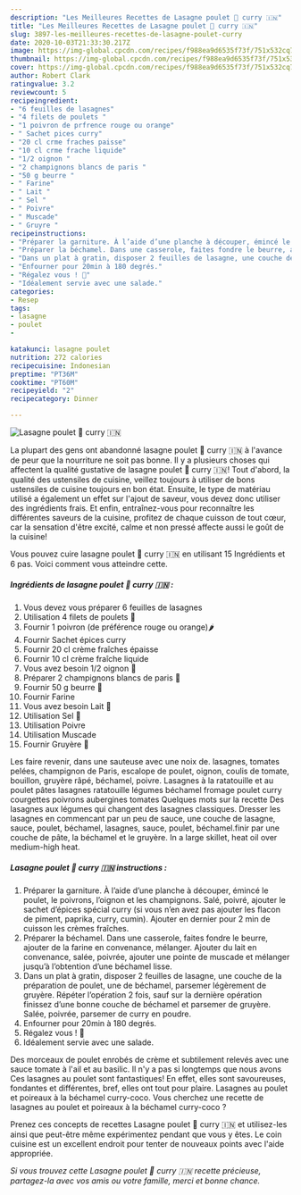 ```yaml
---
description: "Les Meilleures Recettes de Lasagne poulet 🐓 curry 🇮🇳"
title: "Les Meilleures Recettes de Lasagne poulet 🐓 curry 🇮🇳"
slug: 3897-les-meilleures-recettes-de-lasagne-poulet-curry
date: 2020-10-03T21:33:30.217Z
image: https://img-global.cpcdn.com/recipes/f988ea9d6535f73f/751x532cq70/lasagne-poulet-🐓-curry-🇮🇳-photo-principale-de-la-recette.jpg
thumbnail: https://img-global.cpcdn.com/recipes/f988ea9d6535f73f/751x532cq70/lasagne-poulet-🐓-curry-🇮🇳-photo-principale-de-la-recette.jpg
cover: https://img-global.cpcdn.com/recipes/f988ea9d6535f73f/751x532cq70/lasagne-poulet-🐓-curry-🇮🇳-photo-principale-de-la-recette.jpg
author: Robert Clark
ratingvalue: 3.2
reviewcount: 5
recipeingredient:
- "6 feuilles de lasagnes"
- "4 filets de poulets "
- "1 poivron de prfrence rouge ou orange"
- " Sachet pices curry"
- "20 cl crme fraches paisse"
- "10 cl crme frache liquide"
- "1/2 oignon "
- "2 champignons blancs de paris "
- "50 g beurre "
- " Farine"
- " Lait "
- " Sel "
- " Poivre"
- " Muscade"
- " Gruyre "
recipeinstructions:
- "Préparer la garniture. À l’aide d’une planche à découper, émincé le poulet, le poivrons, l’oignon et les champignons. Salé, poivré, ajouter le sachet d’épices spécial curry (si vous n’en avez pas ajouter les flacon de piment, paprika, curry, cumin). Ajouter en dernier pour 2 min de cuisson les crèmes fraîches."
- "Préparer la béchamel. Dans une casserole, faites fondre le beurre, ajouter de la farine en convenance, mélanger. Ajouter du lait en convenance, salée, poivrée, ajouter une pointe de muscade et mélanger jusqu’à l’obtention d’une béchamel lisse."
- "Dans un plat à gratin, disposer 2 feuilles de lasagne, une couche de la préparation de poulet, une de béchamel, parsemer légèrement de gruyère. Répéter l’opération 2 fois, sauf sur la dernière opération finissez d’une bonne couche de béchamel et parsemer de gruyère. Salée, poivrée, parsemer de curry en poudre."
- "Enfourner pour 20min à 180 degrés."
- "Régalez vous ! 🤤"
- "Idéalement servie avec une salade."
categories:
- Resep
tags:
- lasagne
- poulet
- 

katakunci: lasagne poulet  
nutrition: 272 calories
recipecuisine: Indonesian
preptime: "PT36M"
cooktime: "PT60M"
recipeyield: "2"
recipecategory: Dinner

---
```



![Lasagne poulet 🐓 curry 🇮🇳](https://img-global.cpcdn.com/recipes/f988ea9d6535f73f/751x532cq70/lasagne-poulet-🐓-curry-🇮🇳-photo-principale-de-la-recette.jpg)

La plupart des gens ont abandonné lasagne poulet 🐓 curry 🇮🇳 à l'avance de peur que la nourriture ne soit pas bonne. Il y a plusieurs choses qui affectent la qualité gustative de lasagne poulet 🐓 curry 🇮🇳! Tout d'abord, la qualité des ustensiles de cuisine, veillez toujours à utiliser de bons ustensiles de cuisine toujours en bon état. Ensuite, le type de matériau utilisé a également un effet sur l'ajout de saveur, vous devez donc utiliser des ingrédients frais. Et enfin, entraînez-vous pour reconnaître les différentes saveurs de la cuisine, profitez de chaque cuisson de tout cœur, car la sensation d'être excité, calme et non pressé affecte aussi le goût de la cuisine!

<!--inarticleads1-->

Vous pouvez cuire lasagne poulet 🐓 curry 🇮🇳 en utilisant 15 Ingrédients et 6 pas. Voici comment vous atteindre cette.

##### Ingrédients de lasagne poulet 🐓 curry 🇮🇳 :

1. Vous devez vous préparer 6 feuilles de lasagnes
1. Utilisation 4 filets de poulets 🐓
1. Fournir 1 poivron (de préférence rouge ou orange)🌶
1. Fournir  Sachet épices curry
1. Fournir 20 cl crème fraîches épaisse
1. Fournir 10 cl crème fraîche liquide
1. Vous avez besoin 1/2 oignon 🧅
1. Préparer 2 champignons blancs de paris 🍄
1. Fournir 50 g beurre 🧈
1. Fournir  Farine
1. Vous avez besoin  Lait 🥛
1. Utilisation  Sel 🧂
1. Utilisation  Poivre
1. Utilisation  Muscade
1. Fournir  Gruyère 🧀


Les faire revenir, dans une sauteuse avec une noix de. lasagnes, tomates pelées, champignon de Paris, escalope de poulet, oignon, coulis de tomate, bouillon, gruyère râpé, béchamel, poivre. Lasagnes à la ratatouille et au poulet pâtes lasagnes ratatouille légumes béchamel fromage poulet curry courgettes poivrons aubergines tomates Quelques mots sur la recette Des lasagnes aux légumes qui changent des lasagnes classiques. Dresser les lasagnes en commencant par un peu de sauce, une couche de lasagne, sauce, poulet, béchamel, lasagnes, sauce, poulet, béchamel.finir par une couche de pâte, la béchamel et le gruyère. In a large skillet, heat oil over medium-high heat. 

<!--inarticleads2-->

##### Lasagne poulet 🐓 curry 🇮🇳 instructions :

1. Préparer la garniture. À l’aide d’une planche à découper, émincé le poulet, le poivrons, l’oignon et les champignons. Salé, poivré, ajouter le sachet d’épices spécial curry (si vous n’en avez pas ajouter les flacon de piment, paprika, curry, cumin). Ajouter en dernier pour 2 min de cuisson les crèmes fraîches.
1. Préparer la béchamel. Dans une casserole, faites fondre le beurre, ajouter de la farine en convenance, mélanger. Ajouter du lait en convenance, salée, poivrée, ajouter une pointe de muscade et mélanger jusqu’à l’obtention d’une béchamel lisse.
1. Dans un plat à gratin, disposer 2 feuilles de lasagne, une couche de la préparation de poulet, une de béchamel, parsemer légèrement de gruyère. Répéter l’opération 2 fois, sauf sur la dernière opération finissez d’une bonne couche de béchamel et parsemer de gruyère. Salée, poivrée, parsemer de curry en poudre.
1. Enfourner pour 20min à 180 degrés.
1. Régalez vous ! 🤤
1. Idéalement servie avec une salade.


Des morceaux de poulet enrobés de crème et subtilement relevés avec une sauce tomate à l&#39;ail et au basilic. Il n&#39;y a pas si longtemps que nous avons Ces lasagnes au poulet sont fantastiques! En effet, elles sont savoureuses, fondantes et différentes, bref, elles ont tout pour plaire. Lasagnes au poulet et poireaux à la béchamel curry-coco. Vous cherchez une recette de lasagnes au poulet et poireaux à la béchamel curry-coco ? 

<!--inarticleads1-->

<p>
Prenez ces concepts de recettes Lasagne poulet 🐓 curry 🇮🇳 et utilisez-les ainsi que peut-être même expérimentez pendant que vous y êtes. Le coin cuisine est un excellent endroit pour tenter de nouveaux points avec l'aide appropriée.
</p>

<p>
<i>Si vous trouvez cette Lasagne poulet 🐓 curry 🇮🇳 recette précieuse, partagez-la avec vos amis ou votre famille, merci et bonne chance.</i>
</p>
